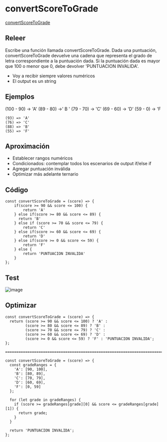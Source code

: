 # convertScoreToGrade

[convertScoreToGrade](https://curriculum.laboratoria.la/es/topics/javascript/arrays/practice/convert-score-to-grade)

## Releer

Escribe una función llamada convertScoreToGrade.
Dada una puntuación, convertScoreToGrade devuelve una cadena que representa el grado de letra correspondiente a la puntuación dada.
Si la puntuación dada es mayor que 100 o menor que 0, debe devolver 'PUNTUACION INVALIDA'.
- Voy a recibir siempre valores numéricos
- El output es un string

## Ejemplos
(100 - 90) -> 'A'
(89 - 80) ->' B '
(79 - 70) -> 'C'
(69 - 60) -> 'D'
(59 - 0) -> 'F
```
(93) => 'A'
(76) => 'C'
(88) => 'B'
(55) => 'F'
```

## Aproximación
- Establecer rangos numéricos
- Condicionados: contemplar todos los escenarios de output if/else if
- Agregar puntuación inválida
- Optimizar más adelante ternario 

## Código

```
const convertScoreToGrade = (score) => {
    if(score >= 90 && score <= 100) {
        return 'A'
    } else if(score >= 80 && score <= 89) {
      return 'B'
    } else if (score >= 70 && score <= 79) {
        return 'C'
    } else if(score >= 60 && score <= 69) {
        return 'D'
    } else if(score >= 0 && score <= 59) {
        return 'F'
    } else {
        return 'PUNTUACION INVALIDA'
    }
};
```
## Test

![image](https://github.com/thatmare/mycodegym/assets/113146161/316d0503-cc1a-4034-8870-559711e8b16e)

## Optimizar

```
const convertScoreToGrade = (score) => {
  return (score >= 90 && score <= 100) ? 'A' :
         (score >= 80 && score <= 89) ? 'B' :
         (score >= 70 && score <= 79) ? 'C' :
         (score >= 60 && score <= 69) ? 'D' :
         (score >= 0 && score <= 59) ? 'F' : 'PUNTUACION INVALIDA';
};

=========================================================================================

const convertScoreToGrade = (score) => {
  const gradeRanges = {
    'A': [90, 100],
    'B': [80, 89],
    'C': [70, 79],
    'D': [60, 69],
    'F': [0, 59]
  };
  
  for (let grade in gradeRanges) {
    if (score >= gradeRanges[grade][0] && score <= gradeRanges[grade][1]) {
      return grade;
    }
  }
  
  return 'PUNTUACION INVALIDA';
};

```
